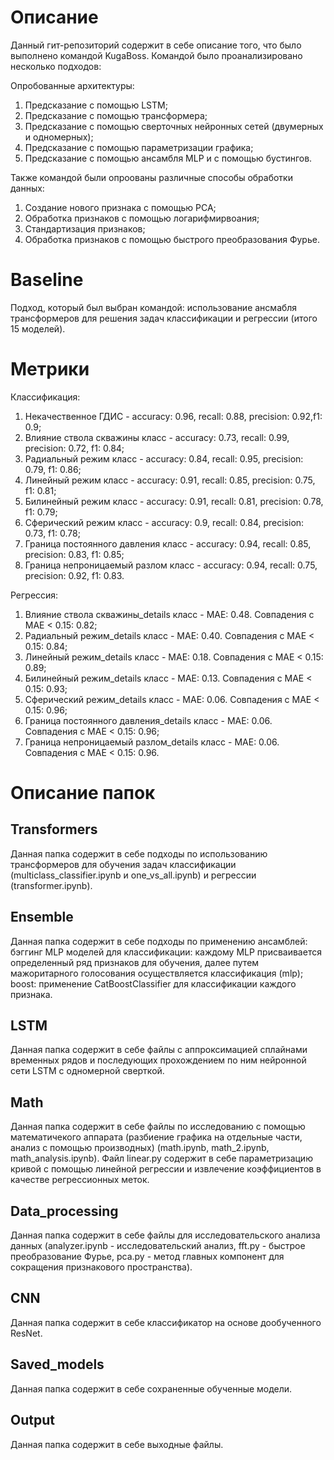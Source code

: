 # Описание

Данный гит-репозиторий содержит в себе описание того, что было выполнено командой KugaBoss. Командой было проанализировано несколько подходов:

Опробованные архитектуры:

1. Предсказание с помощью LSTM;
2. Предсказание с помощью трансформера;
3. Предсказание с помощью сверточных нейронных сетей (двумерных и одномерных);
4. Предсказание с помощью параметризации графика;
5. Предсказание с помощью ансамбля MLP и с помощью бустингов.

Также командой были опроованы различные способы обработки данных:

1. Создание нового признака с помощью PCA;
2. Обработка признаков с помощью логарифмирвоания;
3. Стандартизация признаков;
4. Обработка признаков с помощью быстрого преобразования Фурье.

# Baseline

Подход, который был выбран командой: использование ансмабля трансформеров для решения задач классификации и регрессии (итого 15 моделей).

# Метрики

Классификация:

1. Некачественное ГДИС - accuracy: 0.96, recall: 0.88, precision: 0.92,f1: 0.9;
2. Влияние ствола скважины класс - accuracy: 0.73, recall: 0.99, precision: 0.72, f1: 0.84;
3. Радиальный режим класс - accuracy: 0.84, recall: 0.95, precision: 0.79, f1: 0.86;
4. Линейный режим класс - accuracy: 0.91, recall: 0.85, precision: 0.75, f1: 0.81;
5. Билинейный режим класс - accuracy: 0.91, recall: 0.81, precision: 0.78, f1: 0.79;
6. Сферический режим класс - accuracy: 0.9, recall: 0.84, precision: 0.73, f1: 0.78;
7. Граница постоянного давления класс - accuracy: 0.94, recall: 0.85, precision: 0.83, f1: 0.85;
8. Граница непроницаемый разлом класс - accuracy: 0.94, recall: 0.75, precision: 0.92, f1: 0.83.
   
Регрессия:

1. Влияние ствола скважины_details  класс - MAE: 0.48. Совпадения с MAE < 0.15: 0.82;
2. Радиальный режим_details класс - MAE: 0.40. Совпадения с MAE < 0.15: 0.84;
3. Линейный режим_details класс - MAE: 0.18. Совпадения с MAE < 0.15: 0.89;
4. Билинейный режим_details класс - MAE: 0.13. Совпадения с MAE < 0.15: 0.93;
5. Сферический режим_details класс - MAE: 0.06. Совпадения с MAE < 0.15: 0.96;
6. Граница постоянного давления_details класс - MAE: 0.06. Совпадения с MAE < 0.15: 0.96;
7. Граница непроницаемый разлом_details класс - MAE: 0.06. Совпадения с MAE < 0.15: 0.96.

# Описание папок

## Transformers

Данная папка содержит в себе подходы по использованию трансформеров для обучения задач классификации (multiclass_classifier.ipynb и one_vs_all.ipynb) и регрессии (transformer.ipynb).

## Ensemble

Данная папка содержит в себе подходы по применению ансамблей: бэггинг MLP моделей для классификации: каждому MLP присваивается определенный ряд признаков для обучения, далее путем мажоритарного голосования осуществляется классификация (mlp);
boost: применение CatBoostClassifier для классификации каждого признака.

## LSTM

Данная папка содержит в себе файлы с аппроксимацией сплайнами временных рядов и последующих прохождением по ним нейронной сети LSTM с одномерной сверткой.

## Math

Данная папка содержит в себе файлы по исследованию с помощью математичекого аппарата (разбиение графика на отдельные части, анализ с помощью производных) (math.ipynb, math_2.ipynb, math_analysis.ipynb). Файл linear.py содержит в себе параметризацию кривой с помощью линейной регрессии и извлечение коэффициентов в качестве регрессионных меток.

## Data_processing

Данная папка содержит в себе файлы для исследовательского анализа данных (analyzer.ipynb - исследовательский анализ, fft.py - быстрое преобразование Фурье, pca.py - метод главных компонент для сокращения признакового пространства).

## CNN

Данная папка содержит в себе классификатор на основе дообученного ResNet.

## Saved_models

Данная папка содержит в себе сохраненные обученные модели.

## Output

Данная папка содержит в себе выходные файлы.

